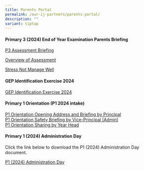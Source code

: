 ```yaml
---
title: Parents Portal
permalink: /our-ij-partners/parents-portal/
description: ""
variant: tiptap
---
```

<h4>Primary 3 (2024) End of Year Examination Parents Briefing</h4>
<p><a href="/files/P3_ASSESSMENT_BRIEFING.pdf" rel="noopener nofollow" target="_blank">P3 Assessment Briefing</a>
</p>
<p><a href="/files/OVERVIEW_OF_ASSESSMENT.pdf" rel="noopener nofollow" target="_blank">Overview of Assessment</a>
</p>
<p><a href="/files/STRESS_NOT__MANAGE_WELL__compressed.pdf" rel="noopener nofollow" target="_blank">Stress Not Manage Well</a>
</p>
<h4>GEP Identification Exercise 2024</h4>
<p><a href="/files/2024_P3_GEP_Notification.pdf" rel="noopener noreferrer nofollow" target="_blank">GEP Identification Exercise 2024</a>
</p>
<h4>Primary 1 Orientation (P1 2024 intake)</h4>
<p><a href="/files/P1_Orientation_2023_Mrs_Simon_for_website.pdf" rel="noopener noreferrer nofollow" target="_blank">P1 Orientation Opening Address and Briefing by Principal</a> 
<br><a href="/files/P1_Orientation_2023_Safety___Security_Brief_for_website.pdf" rel="noopener noreferrer nofollow" target="_blank">P1 Orientation Safety Briefing by Vice-Principal (Admin)</a> 
<br><a href="/files/P1_Orientation_YH_Sharing__2024Intake__for_website.pdf" rel="noopener noreferrer nofollow" target="_blank">P1 Orientation Sharing by Year Head</a>
</p>
<h4>Primary 1 (2024) Administration Day</h4>
<p>Click the link below to download the P1 (2024) Administration Day document.</p>
<p><a href="/files/2024%20p1%20admin%20day_annex%20av2.pdf" rel="noopener noreferrer nofollow" target="_blank">P1 (2024) Administration Day</a>
</p>